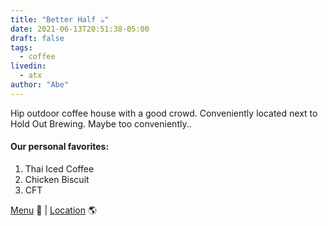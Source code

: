 ```yaml
---
title: "Better Half ☕️"
date: 2021-06-13T20:51:38-05:00
draft: false
tags:
  - coffee
livedin:
  - atx
author: "Abe"
---
```


Hip outdoor coffee house with a good crowd. Conveniently located next to Hold Out Brewing. Maybe too conveniently..

#### Our personal favorites:

1. Thai Iced Coffee
2. Chicken Biscuit
3. CFT

[Menu](https://www.betterhalfbar.com/menu) 📖  |  [Location](https://g.page/betterhalfbar?share) 🌎
